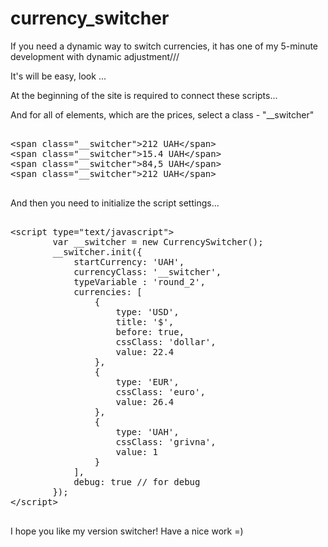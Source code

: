 # currency_switcher


If you need a dynamic way to switch currencies, it has one of my 5-minute development with dynamic adjustment///

It's will be easy, look ...

At the beginning of the site is required to connect these scripts...

<script type="text/javascript" src="js/jquery.min.js"></script>
<script type="text/javascript" src="js/jquery.cookie.js"></script>
<script type="text/javascript" src="js/currencySwitcher.js"></script>


And for all of elements, which are the prices, select a class - "__switcher"

<pre>

&lt;span class="__switcher"&gt;212 UAH&lt;/span&gt;
&lt;span class="__switcher"&gt;15.4 UAH&lt;/span&gt;
&lt;span class="__switcher"&gt;84,5 UAH&lt;/span&gt;
&lt;span class="__switcher"&gt;212 UAH&lt;/span&gt;

</pre>

And then you need to initialize the script settings...

<pre>

&lt;script type="text/javascript"&gt;
        var __switcher = new CurrencySwitcher();
        __switcher.init({
            startCurrency: 'UAH',
            currencyClass: '__switcher',
            typeVariable : 'round_2',
            currencies: [
                {
                    type: 'USD',
                    title: '$',
                    before: true,
                    cssClass: 'dollar',
                    value: 22.4
                },
                {
                    type: 'EUR',
                    cssClass: 'euro',
                    value: 26.4
                },
                {
                    type: 'UAH',
                    cssClass: 'grivna',
                    value: 1
                }
            ],
            debug: true // for debug
        });
&lt;/script&gt;

</pre>

I hope you like my version switcher! Have a nice work =)